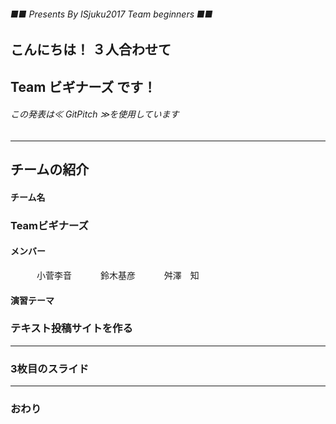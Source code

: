 ###### ■■ Presents By ISjuku2017 Team beginners ■■

## こんにちは！ ３人合わせて
## Team ビギナーズ です！
 
###### この発表は≪ GitPitch ≫を使用しています
---
## チームの紹介
#### チーム名
### Teamビギナーズ
#### メンバー
　　　小菅李音
　　　鈴木基彦
　　　舛澤　知
#### 演習テーマ
### テキスト投稿サイトを作る
---


### 3枚目のスライド


---


### おわり
